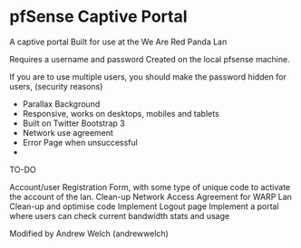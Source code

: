 pfSense Captive Portal
=============

A captive portal Built for use at the We Are Red Panda Lan

Requires a username and password Created on the local pfsense machine.

If you are to use multiple users, you should make the password hidden for users, (security reasons)

* Parallax Background
* Responsive, works on desktops, mobiles and tablets
* Built on Twitter Bootstrap 3
* Network use agreement
* Error Page when unsuccessful
* 

TO-DO

Account/user Registration Form, with some type of unique code to activate the account of the lan.
Clean-up Network Access Agreement for WARP Lan
Clean-up and optimise code
Implement Logout page
Implement a portal where users can check current bandwidth stats and usage


<!-- Captiveportal created by James Kennewell for use at the We Are Red Panda LAN Events.
Copyright 2015-2016
ieatbedrock@gmail.com -->

Modified by Andrew Welch (andrewwelch)
